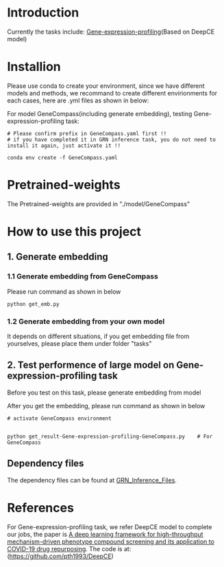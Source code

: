 # Introduction
Currently the tasks include: [Gene-expression-profiling](https://github.com/pth1993/DeepCE)(Based on DeepCE model)


# Installion
Please use conda to create your environment, since we have different models and methods, we recommand to create different envirionments for each cases, here are .yml files as shown in below:


For model GeneCompass(including generate embedding), testing Gene-expression-profiling task:


```
# Please confirm prefix in GeneCompass.yaml first !!
# if you have completed it in GRN inference task, you do not need to install it again, just activate it !!

conda env create -f GeneCompass.yaml
```

# Pretrained-weights

The Pretrained-weights are provided in "./model/GeneCompass"


# How to use this project
## 1. Generate embedding


### 1.1 Generate embedding from GeneCompass
Please run command as shown in below

```
python get_emb.py
```

### 1.2 Generate embedding from your own model
It depends on different situations, if you get embedding file from yourselves, please place them under folder "tasks"

## 2. Test performence of large model on Gene-expression-profiling task

Before you test on this task, please generate embedding from model

After you get the embedding, please run command as shown in below

```
# activate GeneCompass environment


python get_result-Gene-expression-profiling-GeneCompass.py    # For GeneCompass
```

## Dependency files

The dependency files can be found at [GRN_Inference_Files](https://drive.google.com/drive/folders/1v3fDJ5hWwFMjnYLLdzE39LDshGutj3Ts?usp=sharing).

# References

For Gene-expression-profiling task, we refer DeepCE model to complete our jobs, the paper is [A deep learning framework for high-throughput mechanism-driven phenotype compound screening and its application to COVID-19 drug repurposing](https://www.nature.com/articles/s42256-020-00285-9). The code is at:(https://github.com/pth1993/DeepCE)
